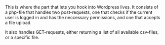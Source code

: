 This is where the part that lets you hook into Wordpress lives. It consists of a
php-file that handles two post-requests, one that checks if the current user is
logged in and has the neccessary permissions, and one that accepts a file
upload.

It also handles GET-requests, either returning a list of all available
csv-files, or a specific file.
